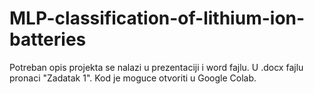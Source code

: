 # MLP-classification-of-lithium-ion-batteries

Potreban opis projekta se nalazi u prezentaciji i word fajlu. U .docx fajlu  pronaci "Zadatak 1". 
Kod je moguce otvoriti u Google Colab.
